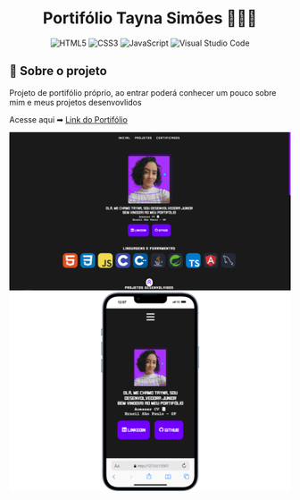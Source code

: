 <h1 align="center" style="font-weight: bold;">Portifólio Tayna Simões 👩🏻‍💻</h1>

<div align="center">

  ![HTML5](https://img.shields.io/badge/html5-%23E34F26.svg?style=for-the-badge&logo=html5&logoColor=white)
  ![CSS3](https://img.shields.io/badge/css3-%231572B6.svg?style=for-the-badge&logo=css3&logoColor=white)
  ![JavaScript](https://img.shields.io/badge/javascript-%23323330.svg?style=for-the-badge&logo=javascript&logoColor=%23F7DF1E)
  ![Visual Studio Code](https://img.shields.io/badge/VSCode-0078d7.svg?style=for-the-badge&logo=visual-studio-code&logoColor=white)

</div>

## 📌 Sobre o projeto

<p>Projeto de portifólio próprio, ao entrar poderá conhecer um pouco sobre mim e meus projetos desenvovlidos</p>

Acesse aqui ➡ <a target="_blank" href="https://taynaportifolio.vercel.app/">Link do Portifólio</a>

<div>
  <img src="./portifolio_capa.png" border-radius="20px">
  <img src="./mobile.png" border-radius="20px">
</div>
